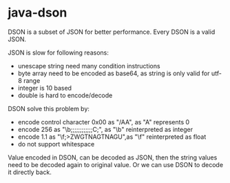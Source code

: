 # java-dson

DSON is a subset of JSON for better performance. Every DSON is a valid JSON.

JSON is slow for following reasons:

* unescape string need many condition instructions
* byte array need to be encoded as base64, as string is only valid for utf-8 range
* integer is 10 based
* double is hard to encode/decode

DSON solve this problem by:

* encode control character 0x00 as "\/AA", as "A" represents 0
* encode 256 as "\b;;;;;;;;;;;;C;", as "\b" reinterpreted as integer
* encode 1.1 as "\f;>ZWGTNAGTNAGU",as "\f" reinterpreted as float
* do not support whitespace

Value encoded in DSON, can be decoded as JSON, then the string values need to be decoded again to original value.
Or we can use DSON to decode it directly back.
